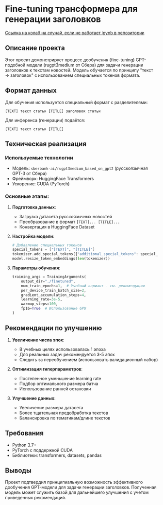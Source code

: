 # Fine-tuning трансформера для генерации заголовков

[Ссылка на колаб на случай, если не работает ipynb в репозитории](https://colab.research.google.com/drive/1D84MFWlUWw_WFWee-OPCPWsoZcXoaghH?usp=sharing)

## Описание проекта
Этот проект демонстрирует процесс дообучения (fine-tuning) GPT-подобной модели (rugpt3medium от Сбера) для задачи генерации заголовков к текстам новостей. Модель обучается по принципу "текст → заголовок" с использованием специальных токенов формата.

## Формат данных
Для обучения используется специальный формат с разделителями:
```
[TEXT] текст статьи [TITLE] заголовок статьи
```
Для инференса (генерации) подаётся:
```
[TEXT] текст статьи [TITLE]
```

## Техническая реализация

### Используемые технологии
- Модель: `sberbank-ai/rugpt3medium_based_on_gpt2` (русскоязычная GPT-3 от Сбера)
- Фреймворк: HuggingFace Transformers
- Ускорение: CUDA (PyTorch)

### Основные этапы:
1. **Подготовка данных**:
   - Загрузка датасета русскоязычных новостей
   - Преобразование в формат `[TEXT]... [TITLE]...`
   - Конвертация в HuggingFace Dataset

2. **Настройка модели**:
   ```python
   # Добавление специальных токенов
   special_tokens = ["[TEXT]", "[TITLE]"]
   tokenizer.add_special_tokens({"additional_special_tokens": special_tokens})
   model.resize_token_embeddings(len(tokenizer))
   ```

3. **Параметры обучения**:
   ```python
   training_args = TrainingArguments(
       output_dir="./finetuned",
       num_train_epochs=1,  # Учебный вариант - см. рекомендации
       per_device_train_batch_size=2,
       gradient_accumulation_steps=4,
       learning_rate=3e-5,
       warmup_steps=100,
       fp16=True  # Использование GPU
   )
   ```

## Рекомендации по улучшению

1. **Увеличение числа эпох**:
   - В учебных целях использовалась 1 эпоха
   - Для реальных задач рекомендуется 3-5 эпох
   - Следить за переобучением (использовать валидационный набор)

2. **Оптимизация гиперпараметров**:
   - Постепенное уменьшение learning rate
   - Подбор оптимального размера батча
   - Использование ранней остановки

3. **Улучшение данных**:
   - Увеличение размера датасета
   - Более тщательная предобработка текстов
   - Балансировка по тематикам/длине текстов

## Требования
- Python 3.7+
- PyTorch с поддержкой CUDA
- Библиотеки: transformers, datasets, pandas

## Выводы
Проект подтвердил принципиальную возможность эффективного дообучения GPT-модели для задачи генерации заголовков. Полученная модель может служить базой для дальнейшего улучшения с учетом приведенных рекомендаций.
